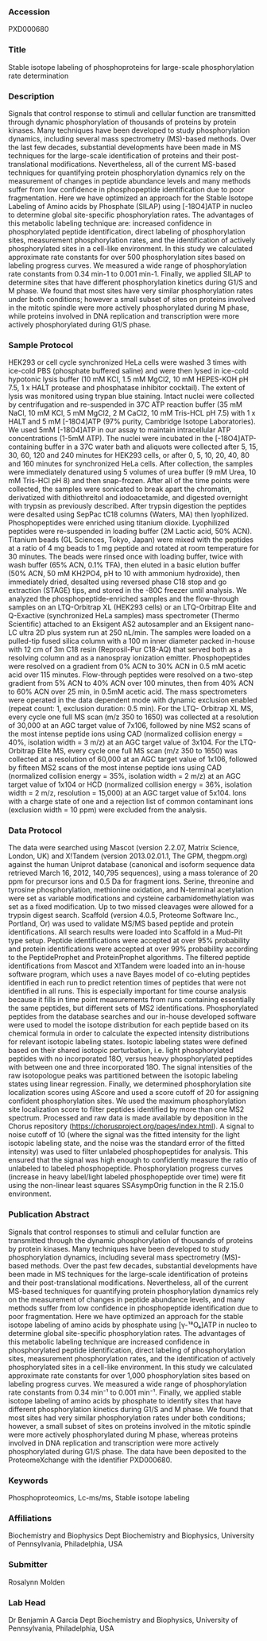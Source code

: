 ### Accession
PXD000680

### Title
Stable isotope labeling of phosphoproteins for large-scale  phosphorylation rate determination

### Description
Signals that control response to stimuli and cellular function are transmitted through dynamic phosphorylation of thousands of proteins by protein kinases. Many techniques have been developed to study phosphorylation dynamics, including several mass spectrometry (MS)-based methods. Over the last few decades, substantial developments have been made in MS techniques for the large-scale identification of proteins and their post-translational modifications. Nevertheless, all of the current MS-based techniques for quantifying protein phosphorylation dynamics rely on the measurement of changes in peptide abundance levels and many methods suffer from low confidence in phosphopeptide identification due to poor fragmentation. Here we have optimized an approach for the Stable Isotope Labeling of Amino acids by Phosphate (SILAP) using [-18O4]ATP in nucleo to determine global site-specific phosphorylation rates. The advantages of this metabolic labeling technique are: increased confidence in phosphorylated peptide identification, direct labeling of phosphorylation sites, measurement phosphorylation rates, and the identification of actively phosphorylated sites in a cell-like environment. In this study we calculated approximate rate constants for over 500 phosphorylation sites based on labeling progress curves. We measured a wide range of phosphorylation rate constants from 0.34 min-1 to 0.001 min-1.  Finally, we applied SILAP to determine sites that have different phosphorylation kinetics during G1/S and M phase. We found that most sites have very similar phosphorylation rates under both conditions; however a small subset of sites on proteins involved in the mitotic spindle were more actively phosphorylated during M phase, while proteins involved in DNA replication and transcription were more actively phosphorylated during G1/S phase.

### Sample Protocol
HEK293 or cell cycle synchronized HeLa cells were washed 3 times with ice-cold PBS (phosphate buffered saline) and were then lysed in ice-cold hypotonic lysis buffer (10 mM KCl, 1.5 mM MgCl2, 10 mM HEPES-KOH pH 7.5, 1 x HALT protease and phosphatase inhibitor cocktail). The extent of lysis was monitored using trypan blue staining. Intact nuclei were collected by centrifugation and re-suspended in 37C ATP reaction buffer (35 mM NaCl, 10 mM KCl, 5 mM MgCl2, 2 M CaCl2, 10 mM Tris-HCL pH 7.5) with 1 x HALT and 5 mM [-18O4]ATP (97% purity, Cambridge Isotope Laboratories).  We used 5mM [-18O4]ATP in our assay to maintain intracellular ATP concentrations (1-5mM ATP).  The nuclei were incubated in the [-18O4]ATP-containing buffer in a 37C water bath and aliquots were collected after 5, 15, 30, 60, 120 and 240 minutes for  HEK293 cells, or after 0, 5, 10, 20, 40, 80 and 160 minutes for synchronized HeLa cells. After collection, the samples were immediately denatured using 5 volumes of urea buffer (9 mM Urea, 10 mM Tris-HCl pH 8) and then snap-frozen. After all of the time points were collected, the samples were sonicated to break apart the chromatin, derivatized with dithiothreitol and iodoacetamide, and digested overnight with trypsin as previously described. After trypsin digestion the peptides were desalted using SepPac tC18 columns (Waters, MA) then lyophilized. Phosphopeptides were enriched using titanium dioxide. Lyophilized peptides were re-suspended in loading buffer (2M Lactic acid, 50% ACN). Titanium beads (GL Sciences, Tokyo, Japan) were mixed with the peptides at a ratio of 4 mg beads to 1 mg peptide and rotated at room temperature for 30 minutes. The beads were rinsed once with loading buffer, twice with wash buffer (65% ACN, 0.1% TFA), then eluted in a basic elution buffer (50% ACN, 50 mM KH2PO4, pH to 10 with ammonium hydroxide), then immediately dried, desalted using reversed phase C18 stop and go extraction (STAGE) tips, and stored in the -80C freezer until analysis. We analyzed the phosphopeptide-enriched samples and the flow-through samples on an LTQ-Orbitrap XL (HEK293 cells) or an LTQ-Orbitrap Elite and Q-Exactive (synchronized HeLa samples) mass spectrometer (Thermo Scientific) attached to an Eksigent AS2 autosampler and an Eksigent nano-LC ultra 2D plus system run at 250 nL/min. The samples were loaded on a pulled-tip fused silica column with a 100 m inner diameter packed in-house with 12 cm of 3m C18 resin (Reprosil-Pur C18-AQ) that served both as a resolving column and as a nanospray ionization emitter. Phosphopeptides were resolved on a gradient from 0% ACN to 30% ACN in 0.5 mM acetic acid over 115 minutes. Flow-through peptides were resolved on a two-step gradient from 5% ACN to 40% ACN over 100 minutes, then from 40% ACN to 60% ACN over 25 min, in 0.5mM acetic acid.  The mass spectrometers were operated in the data dependent mode with dynamic exclusion enabled (repeat count: 1, exclusion duration: 0.5 min). For the LTQ- Orbitrap XL MS, every cycle one full MS scan (m/z 350 to 1650) was collected at a resolution of 30,000 at an AGC target value of 7x106, followed by nine MS2 scans of the most intense peptide ions using CAD (normalized collision energy = 40%, isolation width = 3 m/z) at an AGC target value of 3x104. For the LTQ- Orbitrap Elite MS, every cycle one full MS scan (m/z 350 to 1650) was collected at a resolution of 60,000 at an AGC target value of 1x106, followed by fifteen MS2 scans of the most intense peptide ions using CAD (normalized collision energy = 35%, isolation width = 2 m/z) at an AGC target value of 1x104 or HCD (normalized collision energy = 36%, isolation width = 2 m/z, resolution = 15,000) at an AGC target value of 5x104. Ions with a charge state of one and a rejection list of common contaminant ions (exclusion width = 10 ppm) were excluded from the analysis.

### Data Protocol
The data were searched using Mascot (version 2.2.07, Matrix Science, London, UK) and X!Tandem (version 2013.02.01.1, The GPM, thegpm.org) against the human Uniprot database (canonical and isoform sequence data retrieved March 16, 2012, 140,795 sequences), using a mass tolerance of 20 ppm for precursor ions and 0.5 Da for fragment ions. Serine, threonine and tyrosine phosphorylation, methionine oxidation, and N-terminal acetylation were set as variable modifications and cysteine carbamidomethylation was set as a fixed modification. Up to two missed cleavages were allowed for a trypsin digest search. Scaffold (version 4.0.5, Proteome Software Inc., Portland, Or) was used to validate MS/MS based peptide and protein identifications. All search results were loaded into Scaffold in a Mud-Pit type setup. Peptide identifications were accepted at over 95% probability and protein identifications were accepted at over 99% probability according to the PeptideProphet and ProteinProphet algorithms. The filtered peptide identifications from Mascot and X!Tandem were loaded into an in-house software program, which uses a nave Bayes model of co-eluting peptides identified in each run to predict retention times of peptides that were not identified in all runs. This is especially important for time course analysis because it fills in time point measurements from runs containing essentially the same peptides, but different sets of MS2 identifications. Phosphorylated peptides from the database searches and our in-house developed software were used to model the isotope distribution for each peptide based on its chemical formula in order to calculate the expected intensity distributions for relevant isotopic labeling states. Isotopic labeling states were defined based on their shared isotopic perturbation, i.e. light phosphorylated peptides with no incorporated 18O, versus heavy phosphorylated peptides with between one and three incorporated 18O. The signal intensities of the raw isotopologue peaks was partitioned between the isotopic labeling states using linear regression. Finally, we determined phosphorylation site localization scores using AScore and used a score cutoff of 20 for assigning confident phosphorylation sites. We used the maximum phosphorylation site localization score to filter peptides identified by more than one MS2 spectrum.  Processed and raw data is made available by deposition in the Chorus repository (https://chorusproject.org/pages/index.html).   A signal to noise cutoff of 10 (where the signal was the fitted intensity for the light isotopic labeling state, and the noise was the standard error of the fitted intensity) was used to filter unlabeled phosphopeptides for analysis. This ensured that the signal was high enough to confidently measure the ratio of unlabeled to labeled phosphopeptide. Phosphorylation progress curves (increase in heavy label/light labeled phosphopeptide over time) were fit using the non-linear least squares SSAsympOrig function in the R 2.15.0 environment.

### Publication Abstract
Signals that control responses to stimuli and cellular function are transmitted through the dynamic phosphorylation of thousands of proteins by protein kinases. Many techniques have been developed to study phosphorylation dynamics, including several mass spectrometry (MS)-based methods. Over the past few decades, substantial developments have been made in MS techniques for the large-scale identification of proteins and their post-translational modifications. Nevertheless, all of the current MS-based techniques for quantifying protein phosphorylation dynamics rely on the measurement of changes in peptide abundance levels, and many methods suffer from low confidence in phosphopeptide identification due to poor fragmentation. Here we have optimized an approach for the stable isotope labeling of amino acids by phosphate using [&#x3b3;-&#xb9;&#x2078;O&#x2084;]ATP in nucleo to determine global site-specific phosphorylation rates. The advantages of this metabolic labeling technique are increased confidence in phosphorylated peptide identification, direct labeling of phosphorylation sites, measurement phosphorylation rates, and the identification of actively phosphorylated sites in a cell-like environment. In this study we calculated approximate rate constants for over 1,000 phosphorylation sites based on labeling progress curves. We measured a wide range of phosphorylation rate constants from 0.34 min&#x207b;&#xb9; to 0.001 min&#x207b;&#xb9;. Finally, we applied stable isotope labeling of amino acids by phosphate to identify sites that have different phosphorylation kinetics during G1/S and M phase. We found that most sites had very similar phosphorylation rates under both conditions; however, a small subset of sites on proteins involved in the mitotic spindle were more actively phosphorylated during M phase, whereas proteins involved in DNA replication and transcription were more actively phosphorylated during G1/S phase. The data have been deposited to the ProteomeXchange with the identifier PXD000680.

### Keywords
Phosphoproteomics, Lc-ms/ms, Stable isotope labeling

### Affiliations
Biochemistry and Biophysics
Dept Biochemistry and Biophysics, University of Pennsylvania, Philadelphia, USA

### Submitter
Rosalynn Molden

### Lab Head
Dr Benjamin A Garcia
Dept Biochemistry and Biophysics, University of Pennsylvania, Philadelphia, USA


